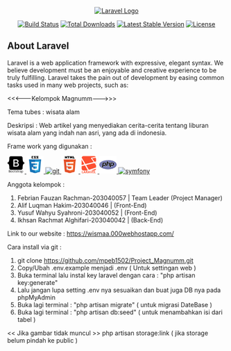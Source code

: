 <p align="center"><a href="https://laravel.com" target="_blank"><img src="https://raw.githubusercontent.com/laravel/art/master/logo-lockup/5%20SVG/2%20CMYK/1%20Full%20Color/laravel-logolockup-cmyk-red.svg" width="400" alt="Laravel Logo"></a></p>

<p align="center">
<a href="https://travis-ci.org/laravel/framework"><img src="https://travis-ci.org/laravel/framework.svg" alt="Build Status"></a>
<a href="https://packagist.org/packages/laravel/framework"><img src="https://img.shields.io/packagist/dt/laravel/framework" alt="Total Downloads"></a>
<a href="https://packagist.org/packages/laravel/framework"><img src="https://img.shields.io/packagist/v/laravel/framework" alt="Latest Stable Version"></a>
<a href="https://packagist.org/packages/laravel/framework"><img src="https://img.shields.io/packagist/l/laravel/framework" alt="License"></a>
</p>

## About Laravel

Laravel is a web application framework with expressive, elegant syntax. We believe development must be an enjoyable and creative experience to be truly fulfilling. Laravel takes the pain out of development by easing common tasks used in many web projects, such as:


<<<---Kelompok Magnumm--->>>
<p>Tema tubes : wisata alam</p>
<p>Deskripsi : Web artikel yang menyediakan cerita-cerita tentang liburan wisata alam yang indah nan asri, yang ada di indonesia.</p>
Frame work yang digunakan :
<p align="left"> <a href="https://getbootstrap.com" target="_blank" rel="noreferrer"> <img src="https://raw.githubusercontent.com/devicons/devicon/master/icons/bootstrap/bootstrap-plain-wordmark.svg" alt="bootstrap" width="40" height="40"/> </a> <a href="https://www.w3schools.com/css/" target="_blank" rel="noreferrer"> <img src="https://raw.githubusercontent.com/devicons/devicon/master/icons/css3/css3-original-wordmark.svg" alt="css3" width="40" height="40"/> </a>  <a href="https://git-scm.com/" target="_blank" rel="noreferrer"> <img src="https://www.vectorlogo.zone/logos/git-scm/git-scm-icon.svg" alt="git" width="40" height="40"/> </a> <a href="https://www.w3.org/html/" target="_blank" rel="noreferrer"> <img src="https://raw.githubusercontent.com/devicons/devicon/master/icons/html5/html5-original-wordmark.svg" alt="html5" width="40" height="40"/> </a> <a href="https://laravel.com/" target="_blank" rel="noreferrer"> <img src="https://raw.githubusercontent.com/devicons/devicon/master/icons/laravel/laravel-plain-wordmark.svg" alt="laravel" width="40" height="40"/> </a> <a href="https://www.php.net" target="_blank" rel="noreferrer"> <img src="https://raw.githubusercontent.com/devicons/devicon/master/icons/php/php-original.svg" alt="php" width="40" height="40"/> </a> <a href="https://symfony.com" target="_blank" rel="noreferrer"> <img src="https://symfony.com/logos/symfony_black_03.svg" alt="symfony" width="40" height="40"/> </a> </p>

Anggota kelompok :
1. Febrian Fauzan Rachman-203040057 | Team Leader (Project Manager)
2. Alif Luqman Hakim-203040046 | (Front-End)
3. Yusuf Wahyu Syahroni-203040052 | (Front-End)
4. Ikhsan Rachmat Alghifari-203040042 | (Back-End)

Link to our website :
https://wismaa.000webhostapp.com/

Cara install via git :
1. git clone https://github.com/mpeb1502/Project_Magnumm.git
2. Copy/Ubah .env.example menjadi .env ( Untuk settingan web )
3. Buka terminal lalu instal key laravel dengan cara : "php artisan key:generate"
4. Lalu jangan lupa setting .env nya sesuaikan dan buat juga DB nya pada phpMyAdmin
5. Buka lagi terminal : "php artisan migrate" ( untuk migrasi DateBase )
6. Buka lagi terminal : "php artisan db:seed" ( untuk menambahkan isi dari tabel )

<< Jika gambar tidak muncul >>
php artisan storage:link ( jika storage belum pindah ke public )
